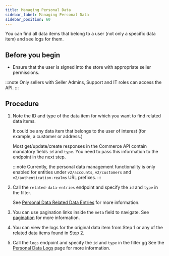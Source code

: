 ```yaml
---
title: Managing Personal Data
sidebar_label: Managing Personal Data
sidebar_position: 60
---
```



You can find all data items that belong to a user (not only a specific data item) and see logs for them.

## Before you begin

- Ensure that the user is signed into the store with appropriate seller permissions.

:::note
Only sellers with Seller Admins, Support and IT roles can access the API.
:::

## Procedure

1. Note the ID and type of the data item for which you want to find related data items.

    It could be any data item that belongs to the user of interest (for example, a customer or address.)

    Most get/update/create responses in the Commerce API contain mandatory fields `id` and `type`. You need to pass this information to the endpoint in the next step.

   :::note
   Currently, the personal data management functionality is only enabled for entities under `v2/accounts`, `v2/customers` and `v2/authentication-realms` URL prefixes.
   :::

1. Call the `related-data-entries` endpoint and specify the `id` and `type` in the filter.

   See [Personal Data Related Data Entries](/docs/personal-data/personal-data-related-data-entries-api/get-personal-data-related-data-entries) for more information.

1. You can use pagination links inside the `meta` field to navigate. See [pagination](/docs/api-overview/pagination) for more information.
1. You can view the logs for the original data item from Step 1 or any of the related data items found in Step 2.
1. Call the `logs` endpoint and specify the `id` and `type` in the filter
gg
   See the [Personal Data Logs](/docs/personal-data/personal-data-logs-api/get-personal-data-logs) page for more information.
